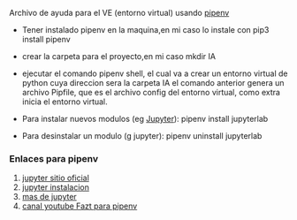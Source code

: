 Archivo de ayuda para el VE (entorno virtual) usando [pipenv](https://pipenv.pypa.io/en/latest/)

- Tener instalado pipenv en la maquina,en mi caso lo instale con pip3 install pipenv
- crear la carpeta para el proyecto,en mi caso mkdir IA
- ejecutar el comando pipenv shell, el cual va a crear un entorno virtual de python cuya direccion sera la carpeta IA
  el comando anterior genera un archivo Pipfile, que es el archivo config del entorno virtual, como extra inicia el
  entorno virtual.

- Para instalar nuevos modulos (eg [Jupyter](https://jupyterlab.readthedocs.io/en/stable/getting_started/installation.html#pipenv)): pipenv install jupyterlab
- Para desinstalar un modulo (g jupyter): pipenv uninstall jupyterlab

### Enlaces para pipenv
1. [jupyter sitio oficial](https://jupyter.org/install)
2. [jupyter instalacion](https://jupyterlab.readthedocs.io/en/stable/getting_started/installation.html#pipenv)
3. [mas de jupyter](https://jupyter.readthedocs.io/en/latest/running.html#running)
4. [canal youtube Fazt para pipenv](https://www.youtube.com/watch?v=-XIsKyNWILo)

